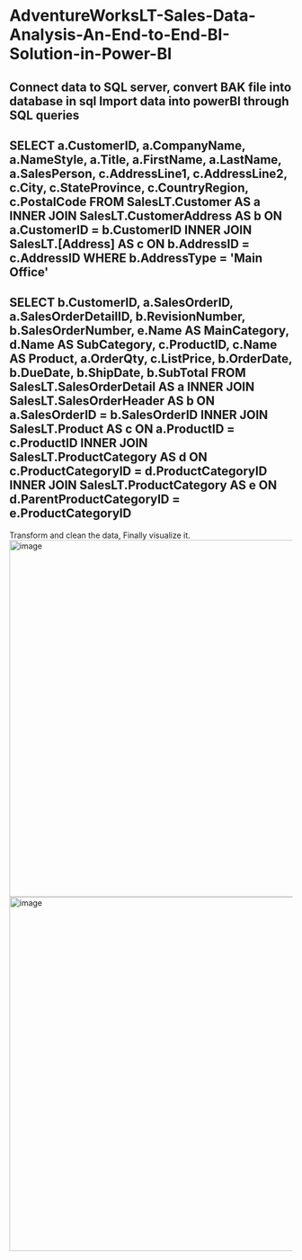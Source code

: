 # AdventureWorksLT-Sales-Data-Analysis-An-End-to-End-BI-Solution-in-Power-BI
Connect data to SQL server, convert BAK file into database in sql
Import data into powerBI through SQL queries
------------------------------------------------------------------------------------------------
SELECT	a.CustomerID, a.CompanyName, a.NameStyle, a.Title, a.FirstName, a.LastName, a.SalesPerson,
		c.AddressLine1, c.AddressLine2, c.City, c.StateProvince, c.CountryRegion, c.PostalCode 
FROM	SalesLT.Customer AS a
INNER	JOIN SalesLT.CustomerAddress AS b ON a.CustomerID = b.CustomerID
INNER	JOIN SalesLT.[Address] AS c ON b.AddressID = c.AddressID
WHERE	b.AddressType = 'Main Office'
-----------------------------------------------------------------------------------------------
SELECT	b.CustomerID, a.SalesOrderID, a.SalesOrderDetailID, b.RevisionNumber, b.SalesOrderNumber,
		e.Name AS MainCategory, d.Name AS SubCategory, c.ProductID, c.Name AS Product, 
		a.OrderQty, c.ListPrice, 
		b.OrderDate, b.DueDate, b.ShipDate, b.SubTotal 
FROM	SalesLT.SalesOrderDetail AS a
INNER	JOIN SalesLT.SalesOrderHeader AS b ON a.SalesOrderID = b.SalesOrderID 
INNER	JOIN SalesLT.Product AS c ON a.ProductID = c.ProductID 
INNER	JOIN SalesLT.ProductCategory AS d ON c.ProductCategoryID = d.ProductCategoryID
INNER	JOIN SalesLT.ProductCategory AS e ON d.ParentProductCategoryID = e.ProductCategoryID
----------------------------------------------------------------------------------------------------
Transform and clean the data, Finally visualize it.
<img width="635" alt="image" src="https://github.com/user-attachments/assets/88b67462-5d88-4446-8836-662c7d501913" />
<img width="630" alt="image" src="https://github.com/user-attachments/assets/69fa644c-82d8-4316-81fb-7f53530bfa59" />

